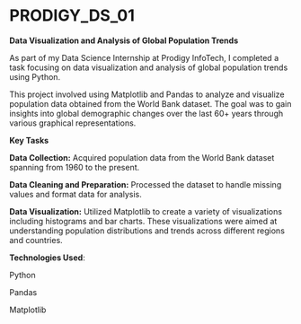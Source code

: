 # PRODIGY_DS_01
**Data Visualization and Analysis of Global Population Trends**

As part of my Data Science Internship at Prodigy InfoTech, I completed a task focusing on data visualization and analysis of global population trends using Python.

This project involved using Matplotlib and Pandas to analyze and visualize population data obtained from the World Bank dataset. The goal was to gain insights into global demographic changes over the last 60+ years through various graphical representations.

**Key Tasks**

**Data Collection:** Acquired population data from the World Bank dataset spanning from 1960 to the present.

**Data Cleaning and Preparation:** Processed the dataset to handle missing values and format data for analysis.

**Data Visualization:** Utilized Matplotlib to create a variety of visualizations including histograms and bar charts. These visualizations were aimed at understanding population distributions and trends across different regions and countries.

**Technologies Used**:

Python

Pandas

Matplotlib
